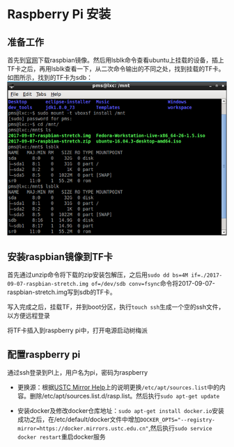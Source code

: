 # Raspberry Pi 安装

## 准备工作
首先到[官网](https://www.raspberrypi.org/downloads/raspbian/)下载raspbian镜像。然后用lsblk命令查看ubuntu上挂载的设备，插上TF卡之后，再用lsblk查看一下，从二次命令输出的不同之处，找到挂载的TF卡。如图所示，找到的TF卡为sdb：![通过lsblk命令找到挂载的TF卡](lsblk.png)

## 安装raspbian镜像到TF卡
首先通过unzip命令将下载的zip安装包解压，之后用`sudo dd bs=4M if=./2017-09-07-raspbian-stretch.img of=/dev/sdb conv=fsync`命令将2017-09-07-raspbian-stretch.img写到sdb的TF卡。

写入完成之后，挂载TF，并到boot分区，执行`touch ssh`生成一个空的ssh文件，以方便远程登录

将TF卡插入到raspberry pi中，打开电源启动树梅派

## 配置raspberry pi
通过ssh登录到PI上，用户名为pi，密码为raspberry

- 更换源：根据[USTC Mirror Help](http://mirrors.ustc.edu.cn/help/raspbian.html)上的说明更换`/etc/apt/sources.list`中的内容。删除/etc/apt/sources.list.d/rasp.list。然后执行`sudo apt-get update`

- 安装docker及修改docker仓库地址：`sudo apt-get install docker.io`安装成功之后，在/etc/default/docker文件中增加`DOCKER_OPTS="--registry-mirror=https://docker.mirrors.ustc.edu.cn"`,然后执行`sudo service docker restart`重启docker服务


